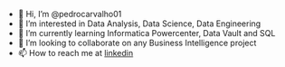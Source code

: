 - 👋 Hi, I’m @pedrocarvalho01
- 👀 I’m interested in Data Analysis, Data Science, Data Engineering
- 🌱 I’m currently learning Informatica Powercenter, Data Vault and SQL
- 💞️ I’m looking to collaborate on any Business Intelligence project
- 📫 How to reach me at [linkedin](https://www.linkedin.com/in/p3drocarvalho/)

<!---
pedrocarvalho01/pedrocarvalho01 is a ✨ special ✨ repository because its `README.md` (this file) appears on your GitHub profile.
You can click the Preview link to take a look at your changes.
--->
